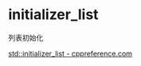 # initializer_list

列表初始化

[std::initializer_list - cppreference.com](https://en.cppreference.com/w/cpp/utility/initializer_list)
